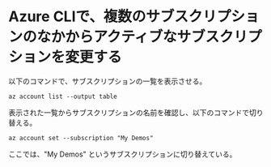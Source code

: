 # Azure CLIで、複数のサブスクリプションのなかからアクティブなサブスクリプションを変更する


以下のコマンドで、サブスクリプションの一覧を表示させる。

```
az account list --output table
```

表示された一覧からサブスクリプションの名前を確認し、以下のコマンドで切り替える。


```
az account set --subscription "My Demos"
```

ここでは、"My Demos" というサブスクリプションに切り替えている。
